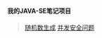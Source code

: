 #### 我的JAVA-SE笔记项目
>  [随机数生成](https://github.com/zhou151/myJavaSeProject/blob/master/myJavaSeProject/src/cn/zhou/Test/MyUtil.java) 
  [并发安全问题](https://github.com/zhou151/myJavaSeProject/blob/master/myJavaSeProject/src/cn/zhou/Test/LockThread.java)
